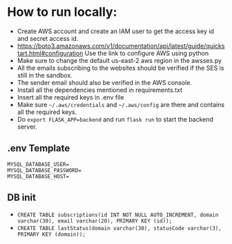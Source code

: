 # How to run locally:
- Create AWS account and create an IAM user to get the access key id and secret access id.
- https://boto3.amazonaws.com/v1/documentation/api/latest/guide/quickstart.html#configuration Use the link to configure AWS using python
- Make sure to change the default us-east-2 aws region in the awsses.py
- All the emails subscribing to the websites should be verified if the SES is still in the sandbox.
- The sender email should also be verified in the AWS console.
- Install all the dependencies mentioned in requirements.txt
- Insert all the required keys in .env file
- Make sure ``~/.aws/credentials`` and ``~/.aws/config`` are there and contains all the required keys.
- Do ``export FLASK_APP=backend`` and run ``flask run`` to start the backend server.


## .env Template
```
MYSQL_DATABASE_USER=
MYSQL_DATABASE_PASSWORD=
MYSQL_DATABASE_HOST=
```

## DB init
- ``CREATE TABLE subscriptions(id INT NOT NULL AUTO_INCREMENT, domain varchar(30), email varchar(20), PRIMARY KEY (id));``
- ``CREATE TABLE lastStatus(domain varchar(30), statusCode varchar(3), PRIMARY KEY (domain));``